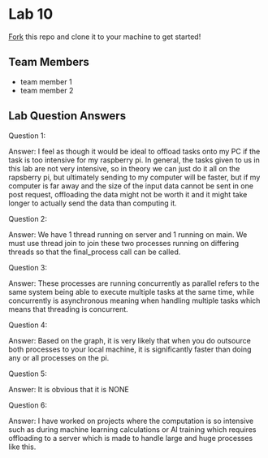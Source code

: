 # Lab 10
[Fork](https://docs.github.com/en/get-started/quickstart/fork-a-repo) this repo and clone it to your machine to get started!

## Team Members
- team member 1
- team member 2

## Lab Question Answers

Question 1: 

Answer: I feel as though it would be ideal to offload tasks onto my PC if the task is too intensive for my raspberry pi. In general, the tasks given to us in this lab are not very intensive, so in theory we can just do it all on the rapsberry pi, but ultimately sending to my computer will be faster, but if my computer is far away and the size of the input data cannot be sent in one post request, offloading the data might not be worth it and it might take longer to actually send the data than computing it.

Question 2: 

Answer: We have 1 thread running on server and 1 running on main. We must use thread join to join these two processes running on differing threads so that the final_process call can be called.

Question 3: 

Answer: These processes are running concurrently as parallel refers to the same system being able to execute multiple tasks at the same time, while concurrently is asynchronous meaning when handling multiple tasks which means that threading is concurrent.

Question 4: 

Answer: Based on the graph, it is very likely that when you do outsource both processes to your local machine, it is significantly faster than doing any or all processes on the pi.

Question 5: 

Answer: It is obvious that it is NONE

Question 6: 

Answer: I have worked on projects where the computation is so intensive such as during machine learning calculations or AI training which requires offloading to a server which is made to handle large and huge processes like this.
